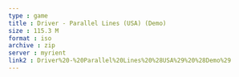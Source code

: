 ```yaml
---
type : game
title : Driver - Parallel Lines (USA) (Demo)
size : 115.3 M
format : iso
archive : zip
server : myrient
link2 : Driver%20-%20Parallel%20Lines%20%28USA%29%20%28Demo%29
---
```

